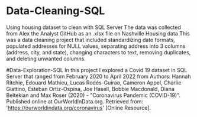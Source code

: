 # Data-Cleaning-SQL
Using housing dataset to clean with SQL Server
The data was collected from Alex the Analyst GitHub as an .xlsx file on Nashville Housing data
This was a data cleaning project that included standardizing date formats, populated addresses for NULL values, 
separating address into 3 columns (address, city, and state), changing characters to text, removing duplicates,
and deleting unwanted columns. 

#Data-Exploration-SQL
In this project I explored a Covid 19 dataset in SQL Server that ranged from February 2020 to April 2022 from Authors: Hannah Ritchie, Edouard Mathieu, Lucas Rodés-Guirao, Cameron Appel, Charlie Giattino, Esteban Ortiz-Ospina, Joe Hasell, Bobbie Macdonald, Diana Beltekian and Max Roser (2020) - "Coronavirus Pandemic (COVID-19)". Published online at OurWorldInData.org. Retrieved from: 'https://ourworldindata.org/coronavirus' [Online Resource].
